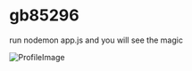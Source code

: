 # gb85296
run 
nodemon app.js 
and you will see  the magic

![ProfileImage](https://media.giphy.com/media/h4TrXsrE6dKMB7tTQU/giphy.gif)